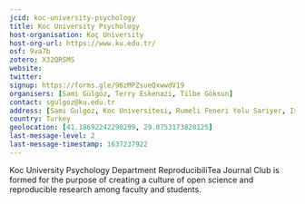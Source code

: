 ```yaml
---
jcid: koc-university-psychology
title: Koc University Psychology
host-organisation: Koç University
host-org-url: https://www.ku.edu.tr/
osf: 9va7b
zotero: X32QRSMS
website: 
twitter: 
signup: https://forms.gle/96zMPZsueQxwwdV19
organisers: [Sami Gülgöz, Terry Eskenazi, Tilbe Göksun]
contact: sgulgoz@ku.edu.tr
address: [Sami Gulgoz, Koc Universitesi, Rumeli Feneri Yolu Sariyer, Istanbul, Turkey 34450]
country: Turkey
geolocation: [41.18692242290299, 29.0753173828125]
last-message-level: 2
last-message-timestamp: 1637237922
---
```


Koc University Psychology Department ReproducibiliTea Journal Club is formed for the purpose of creating a culture of open science and reproducible research among faculty and students.
